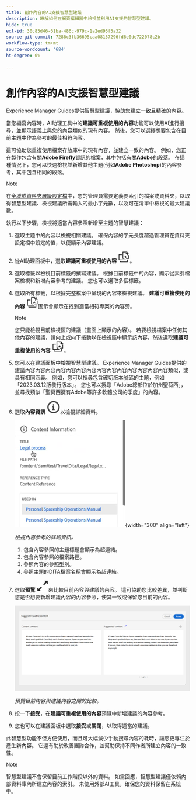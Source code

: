 ```yaml
---
title: 創作內容的AI支援智慧型建議
description: 瞭解如何在網頁編輯器中檢視並利用AI支援的智慧型建議。
hide: true
exl-id: 30c85d46-61ba-486c-979c-1a2ed95f5a32
source-git-commit: 7286c3fb36695caa08157296fd6e0de722078c2b
workflow-type: tm+mt
source-wordcount: '684'
ht-degree: 0%

---
```


# 創作內容的AI支援智慧型建議

Experience Manager Guides提供智慧型建議，協助您建立一致且精確的內容。

當您編寫內容時，AI助理工具中的&#x200B;**建議可重複使用的內容**&#x200B;功能可以使用AI進行搜尋，並顯示語義上與您的內容類似的現有內容。 然後，您可以選擇想要包含在目前主題中作為參考的最佳相符內容。

這可協助您重複使用檔案存放庫中的現有內容，並建立一致的內容。 例如，您正在製作包含有關&#x200B;**Adobe Firefly**&#x200B;資訊的檔案，其中包括有關&#x200B;**Adobe**&#x200B;的段落。 在這種情況下，您可以快速檢視並新增其他主題(例如&#x200B;**Adobe Photoshop**)的內容參考，其中包含相同的段落。
>[!NOTE]
>
> 在[全域或資料夾層級設定檔](/help/product-guide/cs-install-guide/conf-folder-level.md#conf-ai-smart-suggestions)中，您的管理員需要定義要索引的檔案或資料夾，以取得智慧型建議、檢視建議所需輸入的最小字元數，以及可在清單中檢視的最大建議數。

執行以下步驟，檢視將適當內容參照新增至主題的智慧建議：


1. 選取主題中的內容以檢視相關建議。 確保內容的字元長度超過管理員在資料夾設定檔中設定的值，以便顯示內容建議。
1. 從AI助理面板中，選取&#x200B;**建議可重複使用的內容** ![ai建議可重複使用的內容圖示](./images/ai-suggest-reusable-content-icon.svg)。

1. 選取標籤以檢視目前標籤的撰寫建議。  根據目前標籤中的內容，顯示從索引檔案檢視和新增內容參考的建議。 您也可以選取多個標籤。


1. 選取所有標籤，以根據完整檔案中呈現的內容來檢視建議。  **建議可重複使用的內容** ![ai建議可重複使用的內容圖示](./images/ai-suggest-reusable-content-icon.svg)圖示會顯示在找到適當相符專案的內容旁。



   >[!NOTE]
   >
   > 您只能檢視目前檢視區的建議（畫面上顯示的內容）。 若要檢視檔案中任何其他內容的建議，請向上或向下捲動以在檢視區中顯示該內容，然後選取&#x200B;**建議可重複使用的內容** ![ai建議可重複使用的內容圖示](./images/ai-suggest-reusable-content-icon.svg)。


1. 您可以在建議面板中檢視智慧型建議。  Experience Manager Guides提供的建議內容內容內容內容內容內容內容內容內容內容內容內容內容內容類似，或具有相同涵義。 例如，您可以搜尋包含確切版本號碼的主題，例如「2023.03.12版發行版本」。 您也可以搜尋「Adobe總部位於加州聖荷西」，並尋找類似「聖荷西擁有Adobe等許多軟體公司的季度」的內容。
1. 選取&#x200B;**內容資訊** ![內容資訊](images/smart-suggestions-content-info-icon.svg)以檢視詳細資料。

   ![內容資訊面板](images/smart-suggestions-content-information.png){width="300" align="left"}

   *檢視內容參考的詳細資訊。*

   1. 包含內容參照的主題標題會顯示為超連結。
   1. 包含內容參照的檔案路徑。
   1. 參照內容的參照型別。
   1. 參照主題的DITA檔案名稱會顯示為超連結。
1. 選取&#x200B;**預覽** ![預覽圖示](./images/expand-icon.svg)來比較目前內容與建議的內容。 這可協助您比較差異，並判斷您是否想要新增建議內容的內容參照，使其一致或保留您目前的內容。

   ![建議可重複使用的內容預覽](images/ai-assistant-suggest-reusable-content.png)

   *預覽目前內容與建議內容之間的比較。*

1. 按一下&#x200B;**接受**，在&#x200B;**建議可重複使用的內容**&#x200B;預覽中新增建議的內容參考。
1. 您也可以在建議面板中選取&#x200B;**接受**&#x200B;或&#x200B;**關閉**，以取得適當的建議。


此智慧型功能不但方便使用，而且可大幅減少手動搜尋內容的耗時，讓您更專注於產生新內容。 它還有助於改善團隊合作，並幫助保持不同作者所建立內容的一致性。

>[!NOTE]
>
>智慧型建議不會保留目前工作階段以外的資料。 如需回應，智慧型建議僅依賴內部資料庫內所建立內容的索引。 未使用外部AI工具，確保您的資料保留在系統中。
